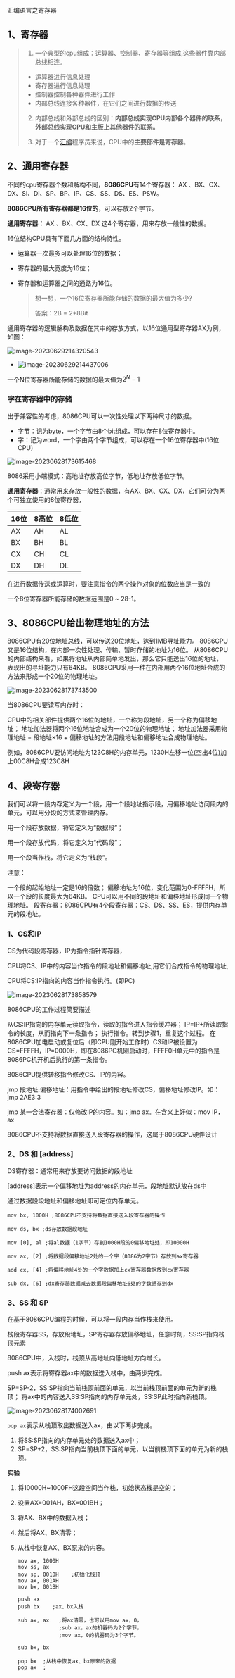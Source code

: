 汇编语言之寄存器

## 1、寄存器

> 
>
> 1. 一个典型的cpu组成：运算器、控制器、寄存器等组成,这些器件靠内部总线相连。
>
> - 运算器进行信息处理
> - 寄存器进行信息处理
> - 控制器控制各种器件进行工作
> - 内部总线连接各种器件，在它们之间进行数据的传送
>
> 2. 内部总线和外部总线的区别：**内部总线实现CPU内部各个器件的联系，外部总线实现CPU和主板上其他器件的联系。**
>
> 3. 对于一个[汇编](https://so.csdn.net/so/search?q=汇编&spm=1001.2101.3001.7020)程序员来说，CPU中的**主要部件是寄存器**。
>
> 



## 2、通用寄存器

不同的cpu寄存器个数和解构不同，**8086CPU**有14个寄存器： AX 、BX、CX、DX、SI、DI、SP、BP、IP、CS、SS、DS、ES、PSW。

**8086CPU所有寄存器都是16位的**，可以存放2个字节。

**通用寄存器：** AX 、BX、CX、DX 这4个寄存器，用来存放一般性的数据。

16位结构CPU具有下面几方面的结构特性。

- 运算器一次最多可以处理16位的数据；

- 寄存器的最大宽度为16位；

- 寄存器和运算器之间的通路为16位。

  > 想一想，一个16位寄存器所能存储的数据的最大值为多少?
  >
  > 答案：2B = 2*8Bit

通用寄存器的逻辑解构及数据在其中的存放方式，以16位通用型寄存器AX为例，如图：

![image-20230629214320543](.\img\aslimg\image-20230629214320543.png)

- ![image-20230629214437006](.\img\aslimg\image-20230629214437006.png)

一个N位寄存器所能存储的数据的最大值为$2^N-1$

### 字在寄存器中的存储

出于兼容性的考虑，8086CPU可以一次性处理以下两种尺寸的数据。

- 字节：记为byte，一个字节由8个bit组成，可以存在8位寄存器中。
- 字：记为word，一个字由两个字节组成，可以存在一个16位寄存器中(16位CPU)
  

![image-20230628173615468](.\img\aslimg\image-20230628173615468.png)

8086采用小端模式：高地址存放高位字节，低地址存放低位字节。

**通用寄存器**：通常用来存放一般性的数据，有AX、BX、CX、DX，它们可分为两个可独立使用的8位寄存器，

| 16位 | 8高位 | 8低位 |
| ---- | ----- | ----- |
| AX   | AH    | AL    |
| BX   | BH    | BL    |
| CX   | CH    | CL    |
| DX   | DH    | DL    |

在进行数据传送或运算时，要注意指令的两个操作对象的位数应当是一致的

一个8位寄存器所能存储的数据范围是0 ~ 28-1。

## 3、8086CPU给出物理地址的方法

8086CPU有20位地址总线，可以传送20位地址，达到1MB寻址能力。
8086CPU又是16位结构，在内部一次性处理、传输、暂时存储的地址为16位。
从8086CPU的内部结构来看，如果将地址从内部简单地发出，那么它只能送出16位的地址，表现出的寻址能力只有64KB。
8086CPU采用一种在内部用两个16位地址合成的方法来形成一个20位的物理地址。

![image-20230628173743500](.\img\aslimg\image-20230628173743500.png)

当8086CPU要读写内存时：

CPU中的相关部件提供两个16位的地址，一个称为段地址，另一个称为偏移地址；
地址加法器将两个16位地址合成为一个20位的物理地址；
地址加法器采用物理地址 = 段地址×16 + 偏移地址的方法用段地址和偏移地址合成物理地址。

例如，8086CPU要访问地址为123C8H的内存单元，1230H左移一位(空出4位)加上00C8H合成123C8H


## 4、段寄存器

我们可以将一段内存定义为一个段，用一个段地址指示段，用偏移地址访问段内的单元，可以用分段的方式来管理内存。

用一个段存放数据，将它定义为“数据段”；

用一个段存放代码，将它定义为“代码段”；

用一个段当作栈，将它定义为“栈段”。

注意：

一个段的起始地址一定是16的倍数；
偏移地址为16位，变化范围为0-FFFFH，所以一个段的长度最大为64KB。
CPU可以用不同的段地址和偏移地址形成同一个物理地址。
段寄存器：8086CPU有4个段寄存器：CS、DS、SS、ES，提供内存单元的段地址。

### 1、CS和IP

CS为代码段寄存器，IP为指令指针寄存器，

CPU将CS、IP中的内容当作指令的段地址和偏移地址,用它们合成指令的物理地址,

CPU将CS:IP指向的内容当作指令执行。(即PC)

![image-20230628173858579](.\img\aslimg\image-20230628173858579.png)

8086CPU的工作过程简要描述

从CS:IP指向的内存单元读取指令，读取的指令进入指令缓冲器；
IP=IP+所读取指令的长度，从而指向下一条指令；
执行指令。转到步骤1，重复这个过程。
在8086CPU加电启动或复位后（即CPU刚开始工作时）CS和IP被设置为CS=FFFFH，IP=0000H，即在8086PC机刚启动时，FFFF0H单元中的指令是8086PC机开机后执行的第一条指令。

8086CPU提供转移指令修改CS、IP的内容。

jmp 段地址:偏移地址：用指令中给出的段地址修改CS，偏移地址修改IP。如：jmp 2AE3:3

jmp 某一合法寄存器：仅修改IP的内容。如：jmp ax。在含义上好似：mov IP，ax

8086CPU不支持将数据直接送入段寄存器的操作，这属于8086CPU硬件设计

### 2、DS 和 [address]

DS寄存器：通常用来存放要访问数据的段地址

[address]表示一个偏移地址为address的内存单元，段地址默认放在ds中

通过数据段段地址和偏移地址即可定位内存单元。

```
mov bx, 1000H ;8086CPU不支持将数据直接送入段寄存器的操作

mov ds, bx ;ds存放数据段地址

mov [0], al ;将al数据（1字节）存到1000H段的0偏移地址处，即10000H

mov ax, [2] ;将数据段偏移地址2处的一个字（8086为2字节）存放到ax寄存器

add cx, [4] ;将偏移地址4处的一个字数据加上cx寄存器数据放到cx寄存器

sub dx, [6] ;dx寄存器数据减去数据段偏移地址6处的字数据存到dx

```

### 3、SS 和 SP

在基于8086CPU编程的时候，可以将一段内存当作栈来使用。

栈段寄存器SS，存放段地址，SP寄存器存放偏移地址，任意时刻，SS:SP指向栈顶元素

8086CPU中，入栈时，栈顶从高地址向低地址方向增长。

push ax表示将寄存器ax中的数据送入栈中，由两步完成。

SP=SP-2，SS:SP指向当前栈顶前面的单元，以当前栈顶前面的单元为新的栈顶；
将ax中的内容送入SS:SP指向的内存单元处，SS:SP此时指向新栈顶。

![image-20230628174002691](.\img\aslimg\image-20230628174002691.png)

`pop ax`表示从栈顶取出数据送入ax，由以下两步完成。

1. 将SS:SP指向的内存单元处的数据送入ax中；
2. SP=SP+2，SS:SP指向当前栈顶下面的单元，以当前栈顶下面的单元为新的栈顶。

**实验**

1. 将10000H~1000FH这段空间当作栈，初始状态栈是空的；

2. 设置AX=001AH，BX=001BH；

3. 将AX、BX中的数据入栈；

4. 然后将AX、BX清零；

5. 从栈中恢复AX、BX原来的内容。

   ```
   mov ax, 1000H 
   mov ss, ax 
   mov sp, 0010H    ;初始化栈顶
   mov ax, 001AH
   mov bx, 001BH 
   
   push ax 
   push bx    ;ax、bx入栈
   
   sub ax, ax   ;将ax清零，也可以用mov ax，0，
                ;sub ax，ax的机器码为2个字节，
                ;mov ax，0的机器码为3个字节。
           
   sub bx, bx 
   
   pop bx  ;从栈中恢复ax、bx原来的数据
   pop ax  ;
   
   ```

   
